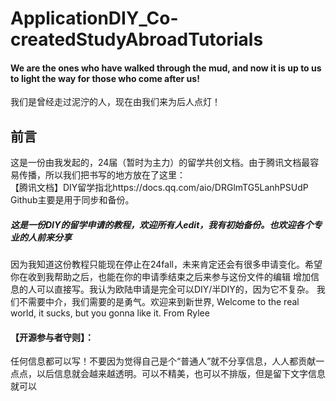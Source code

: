 # ApplicationDIY_Co-createdStudyAbroadTutorials
#### We are the ones who have walked through the mud, and now it is up to us to light the way for those who come after us!
我们是曾经走过泥泞的人，现在由我们来为后人点灯！

## 前言
这是一份由我发起的，24届（暂时为主力）的留学共创文档。由于腾讯文档最容易传播，所以我们把书写的地方放在了这里：<br/>
【腾讯文档】DIY留学指北https://docs.qq.com/aio/DRGlmTG5LanhPSUdP
<br/>Github主要是用于同步和备份。
##### 这是一份DIY的留学申请的教程，欢迎所有人edit，我有初始备份。也欢迎各个专业的人前来分享
因为我知道这份教程只能现在停止在24fall，未来肯定还会有很多申请变化。希望你在收到我帮助之后，也能在你的申请季结束之后来参与这份文件的编辑
增加信息的人可以直接写。我认为欧陆申请是完全可以DIY/半DIY的，因为它不复杂。
我们不需要中介，我们需要的是勇气。欢迎来到新世界,
Welcome to the real world, it sucks, but you gonna like it.
From Rylee
#### 【开源参与者守则】：
任何信息都可以写！不要因为觉得自己是个“普通人”就不分享信息，人人都贡献一点点，以后信息就会越来越透明。可以不精美，也可以不排版，但是留下文字信息就可以
